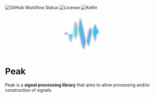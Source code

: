 ![GitHub Workflow Status](https://img.shields.io/github/actions/workflow/status/PolyRocketMatt/vectorize/deployment.yml?color=68AD63&style=for-the-badge)
![License](https://img.shields.io/badge/License-GNU-%2368AD63?style=for-the-badge)
![Kotlin](https://img.shields.io/badge/Java-17-%233e7fa8?logo=java&style=for-the-badge)

<p align="center">
    <picture>
        <source srcset="img/peak-white-512.png" media="(prefers-color-scheme: dark)">
        <source srcset="img/peak-512.png" media="(prefers-color-scheme: light)">
        <img width="128" height="128" src="img/peak-white-512.png" />
    </picture>
</p>

# Peak

Peak is a **signal processing library** that aims to allow processing and/or construction of signals.
